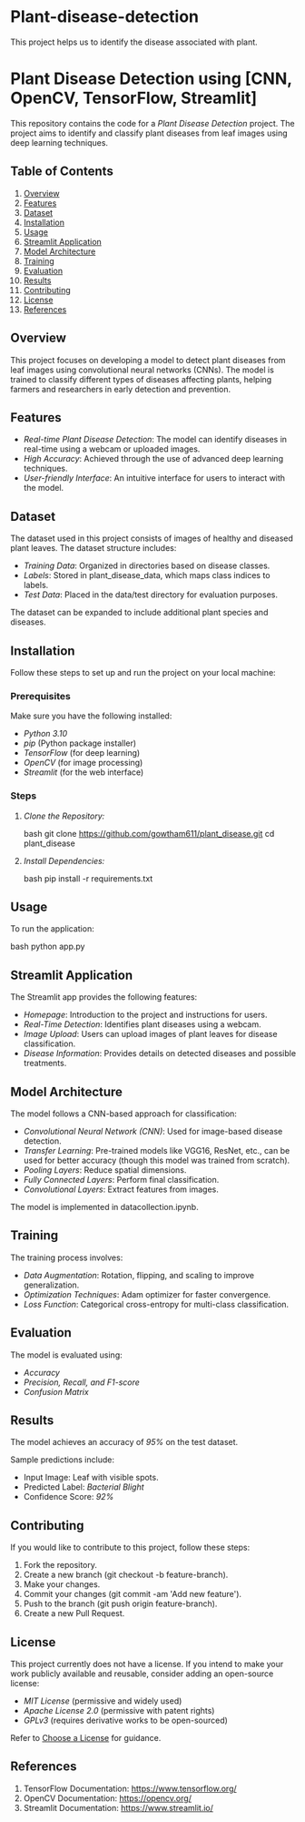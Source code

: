 # Plant-disease-detection
This project helps us to identify the disease associated with plant.
# Plant Disease Detection using [CNN, OpenCV, TensorFlow, Streamlit]

This repository contains the code for a *Plant Disease Detection* project. The project aims to identify and classify plant diseases from leaf images using deep learning techniques.

## Table of Contents

1. [Overview](#overview)
2. [Features](#features)
3. [Dataset](#dataset)
4. [Installation](#installation)
5. [Usage](#usage)
6. [Streamlit Application](#streamlit-application)
7. [Model Architecture](#model-architecture)
8. [Training](#training)
9. [Evaluation](#evaluation)
10. [Results](#results)
11. [Contributing](#contributing)
12. [License](#license)
13. [References](#references)

## Overview

This project focuses on developing a model to detect plant diseases from leaf images using convolutional neural networks (CNNs). The model is trained to classify different types of diseases affecting plants, helping farmers and researchers in early detection and prevention.

## Features

- *Real-time Plant Disease Detection*: The model can identify diseases in real-time using a webcam or uploaded images.
- *High Accuracy*: Achieved through the use of advanced deep learning techniques.
- *User-friendly Interface*: An intuitive interface for users to interact with the model.

## Dataset

The dataset used in this project consists of images of healthy and diseased plant leaves. The dataset structure includes:

- *Training Data*: Organized in directories based on disease classes.
- *Labels*: Stored in plant_disease_data, which maps class indices to labels.
- *Test Data*: Placed in the data/test directory for evaluation purposes.

The dataset can be expanded to include additional plant species and diseases.

## Installation

Follow these steps to set up and run the project on your local machine:

### Prerequisites

Make sure you have the following installed:

- *Python 3.10*
- *pip* (Python package installer)
- *TensorFlow* (for deep learning)
- *OpenCV* (for image processing)
- *Streamlit* (for the web interface)

### Steps

1. *Clone the Repository:*
   
   bash
   git clone https://github.com/gowtham611/plant_disease.git
   cd plant_disease
   

2. *Install Dependencies:*
   
   bash
   pip install -r requirements.txt
   

## Usage

To run the application:

bash
python app.py


## Streamlit Application

The Streamlit app provides the following features:

- *Homepage*: Introduction to the project and instructions for users.
- *Real-Time Detection*: Identifies plant diseases using a webcam.
- *Image Upload*: Users can upload images of plant leaves for disease classification.
- *Disease Information*: Provides details on detected diseases and possible treatments.

## Model Architecture

The model follows a CNN-based approach for classification:

- *Convolutional Neural Network (CNN)*: Used for image-based disease detection.
- *Transfer Learning*: Pre-trained models like VGG16, ResNet, etc., can be used for better accuracy (though this model was trained from scratch).
- *Pooling Layers*: Reduce spatial dimensions.
- *Fully Connected Layers*: Perform final classification.
- *Convolutional Layers*: Extract features from images.

The model is implemented in datacollection.ipynb.

## Training

The training process involves:

- *Data Augmentation*: Rotation, flipping, and scaling to improve generalization.
- *Optimization Techniques*: Adam optimizer for faster convergence.
- *Loss Function*: Categorical cross-entropy for multi-class classification.

## Evaluation

The model is evaluated using:

- *Accuracy*
- *Precision, Recall, and F1-score*
- *Confusion Matrix*

## Results

The model achieves an accuracy of *95%* on the test dataset.

Sample predictions include:

- Input Image: Leaf with visible spots.
- Predicted Label: *Bacterial Blight*
- Confidence Score: *92%*

## Contributing

If you would like to contribute to this project, follow these steps:

1. Fork the repository.
2. Create a new branch (git checkout -b feature-branch).
3. Make your changes.
4. Commit your changes (git commit -am 'Add new feature').
5. Push to the branch (git push origin feature-branch).
6. Create a new Pull Request.

## License

This project currently does not have a license. If you intend to make your work publicly available and reusable, consider adding an open-source license:

- *MIT License* (permissive and widely used)
- *Apache License 2.0* (permissive with patent rights)
- *GPLv3* (requires derivative works to be open-sourced)

Refer to [Choose a License](https://choosealicense.com/) for guidance.

## References

1. TensorFlow Documentation: https://www.tensorflow.org/
2. OpenCV Documentation: https://opencv.org/
3. Streamlit Documentation: https://www.streamlit.io/

